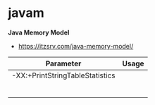 # javam

**Java Memory Model**
- https://itzsrv.com/java-memory-model/

| Parameter    | Usage |
| --------- | ------- |
| -XX:+PrintStringTableStatistics     |         |
|           |         |
|           |         |
|           |         |
|           |         |
|           |         |
|           |         |
